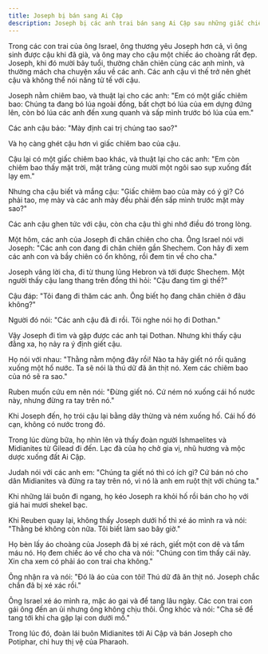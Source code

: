 ```yaml
---
title: Joseph bị bán sang Ai Cập
description: Joseph bị các anh trai bán sang Ai Cập sau những giấc chiêm bao kỳ lạ, dẫn đến hành trình đầy thử thách và biến cố trong cuộc đời ông, mở đầu cho câu chuyện về sự cứu chuộc và đoàn tụ gia đình.
---
```


Trong các con trai của ông Israel, ông thương yêu Joseph hơn cả, vì ông sinh được cậu khi đã già, và ông may cho cậu một chiếc áo choàng rất đẹp. Joseph, khi đó mười bảy tuổi, thường chăn chiên cùng các anh mình, và thường mách cha chuyện xấu về các anh. Các anh cậu vì thế trở nên ghét cậu và không thể nói năng tử tế với cậu.

Joseph nằm chiêm bao, và thuật lại cho các anh: "Em có một giấc chiêm bao: Chúng ta đang bó lúa ngoài đồng, bất chợt bó lúa của em dựng đứng lên, còn bó lúa các anh đến xung quanh và sấp mình trước bó lúa của em."

Các anh cậu bảo: "Mày định cai trị chúng tao sao?"

Và họ càng ghét cậu hơn vì giấc chiêm bao của cậu.

Cậu lại có một giấc chiêm bao khác, và thuật lại cho các anh: "Em còn chiêm bao thấy mặt trời, mặt trăng cùng mười một ngôi sao sụp xuống đất lạy em."

Nhưng cha cậu biết và mắng cậu: "Giấc chiêm bao của mày có ý gì? Có phải tao, mẹ mày và các anh mày đều phải đến sấp mình trước mặt mày sao?"

Các anh cậu ghen tức với cậu, còn cha cậu thì ghi nhớ điều đó trong lòng.

Một hôm, các anh của Joseph đi chăn chiên cho cha. Ông Israel nói với Joseph: "Các anh con đang đi chăn chiên gần Shechem. Con hãy đi xem các anh con và bầy chiên có ổn không, rồi đem tin về cho cha."

Joseph vâng lời cha, đi từ thung lũng Hebron và tới được Shechem. Một người thấy cậu lang thang trên đồng thì hỏi: "Cậu đang tìm gì thế?"

Cậu đáp: "Tôi đang đi thăm các anh. Ông biết họ đang chăn chiên ở đâu không?"

Người đó nói: "Các anh cậu đã đi rồi. Tôi nghe nói họ đi Dothan."

Vậy Joseph đi tìm và gặp được các anh tại Dothan. Nhưng khi thấy cậu đằng xa, họ nảy ra ý định giết cậu.

Họ nói với nhau: "Thằng nằm mộng đây rồi! Nào ta hãy giết nó rồi quăng xuống một hố nước. Ta sẽ nói là thú dữ đã ăn thịt nó. Xem các chiêm bao của nó sẽ ra sao."

Ruben muốn cứu em nên nói: "Đừng giết nó. Cứ ném nó xuống cái hố nước này, nhưng đừng ra tay trên nó."

Khi Joseph đến, họ trói cậu lại bằng dây thừng và ném xuống hố. Cái hố đó cạn, không có nước trong đó.

Trong lúc dùng bữa, họ nhìn lên và thấy đoàn người Ishmaelites và Midianites từ Gilead đi đến. Lạc đà của họ chở gia vị, nhũ hương và mộc dược xuống đất Ai Cập.

Judah nói với các anh em: "Chúng ta giết nó thì có ích gì? Cứ bán nó cho dân Midianites và đừng ra tay trên nó, vì nó là anh em ruột thịt với chúng ta."

Khi những lái buôn đi ngang, họ kéo Joseph ra khỏi hố rồi bán cho họ với giá hai mươi shekel bạc.

Khi Reuben quay lại, không thấy Joseph dưới hố thì xé áo mình ra và nói: "Thằng bé không còn nữa. Tôi biết làm sao bây giờ."

Họ bèn lấy áo choàng của Joseph đã bị xé rách, giết một con dê và tẩm máu nó. Họ đem chiếc áo về cho cha và nói: "Chúng con tìm thấy cái này. Xin cha xem có phải áo con trai cha không."

Ông nhận ra và nói: "Đó là áo của con tôi! Thú dữ đã ăn thịt nó. Joseph chắc chắn đã bị xé xác rồi."

Ông Israel xé áo mình ra, mặc áo gai và để tang lâu ngày. Các con trai con gái ông đến an ủi nhưng ông không chịu thôi. Ông khóc và nói: "Cha sẽ để tang tới khi cha gặp lại con dưới mồ."

Trong lúc đó, đoàn lái buôn Midianites tới Ai Cập và bán Joseph cho Potiphar, chỉ huy thị vệ của Pharaoh.